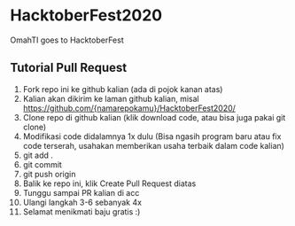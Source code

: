# HacktoberFest2020

OmahTI goes to HacktoberFest

## Tutorial Pull Request

1. Fork repo ini ke github kalian (ada di pojok kanan atas)
1. Kalian akan dikirim ke laman github kalian, misal https://github.com/{namarepokamu}/HacktoberFest2020/
2. Clone repo di github kalian (klik download code, atau bisa juga pakai git clone)
3. Modifikasi code didalamnya 1x dulu (Bisa ngasih program baru atau fix code terserah, usahakan memberikan usaha terbaik dalam code kalian)
4. git add .
1. git commit 
1. git push origin
5. Balik ke repo ini, klik Create Pull Request diatas
6. Tunggu sampai PR kalian di acc
7. Ulangi langkah 3-6 sebanyak 4x
8. Selamat menikmati baju gratis :)

